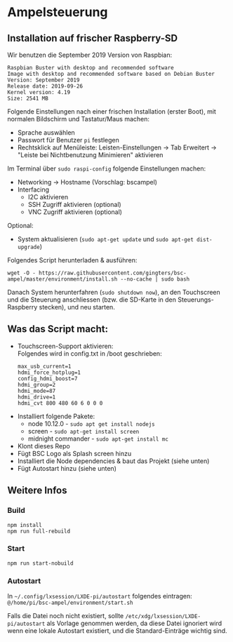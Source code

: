 # Ampelsteuerung

## Installation auf frischer Raspberry-SD

Wir benutzen die September 2019 Version von Raspbian:

```
Raspbian Buster with desktop and recommended software
Image with desktop and recommended software based on Debian Buster
Version: September 2019
Release date: 2019-09-26
Kernel version: 4.19
Size: 2541 MB
```

Folgende Einstellungen nach einer frischen Installation (erster Boot), mit normalen Bildschirm und Tastatur/Maus machen:

* Sprache auswählen
* Passwort für Benutzer `pi` festlegen
* Rechtsklick auf Menüleiste: Leisten-Einstellungen -> Tab Erweitert -> "Leiste bei Nichtbenutzung Minimieren" aktivieren

Im Terminal über `sudo raspi-config` folgende Einstellungen machen:
* Networking -> Hostname (Vorschlag: bscampel)
* Interfacing
  * I2C aktivieren
  * SSH Zugriff aktivieren (optional)
  * VNC Zugriff aktivieren (optional)

Optional:
  * System aktualisieren (`sudo apt-get update` und `sudo apt-get dist-upgrade`)

Folgendes Script herunterladen & ausführen:

```
wget -O - https://raw.githubusercontent.com/gingters/bsc-ampel/master/environment/install.sh --no-cache | sudo bash
```

Danach System herunterfahren (`sudo shutdown now`), an den Touchscreen und die Steuerung anschliessen (bzw. die SD-Karte in den Steuerungs-Raspberry stecken), und neu starten.

## Was das Script macht:

- Touchscreen-Support aktivieren:  
  Folgendes wird in config.txt in /boot geschrieben:  
  ```
  max_usb_current=1
  hdmi_force_hotplug=1
  config_hdmi_boost=7
  hdmi_group=2
  hdmi_mode=87
  hdmi_drive=1
  hdmi_cvt 800 480 60 6 0 0 0
  ```  
- Installiert folgende Pakete:  
  * node 10.12.0 - `sudo apt get install nodejs`
  * screen - `sudo apt-get install screen`
  * midnight commander - `sudo apt-get install mc`
- Klont dieses Repo
- Fügt BSC Logo als Splash screen hinzu
- Installiert die Node dependencies & baut das Projekt (siehe unten)
- Fügt Autostart hinzu (siehe unten)

## Weitere Infos

### Build

```
npm install
npm run full-rebuild
```

### Start

`npm run start-nobuild`

### Autostart

In `~/.config/lxsession/LXDE-pi/autostart` folgendes eintragen:
`@/home/pi/bsc-ampel/environment/start.sh`

Falls die Datei noch nicht existiert, sollte `/etc/xdg/lxsession/LXDE-pi/autostart` als Vorlage genommen werden, da diese Datei ignoriert wird wenn eine lokale Autostart existiert, und die Standard-Einträge wichtig sind.
